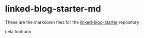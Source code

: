 # linked-blog-starter-md
These are the markdown files for the [linked-blog-starter](https://github.com/matthewwong525/linked-blog-starter) repository

cela fontionn



